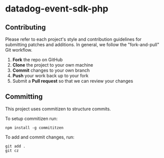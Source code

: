 datadog-event-sdk-php
=====================


Contributing
------------

Please refer to each project's style and contribution guidelines for submitting patches and additions. In general, we follow the "fork-and-pull" Git workflow.

 1. **Fork** the repo on GitHub
 2. **Clone** the project to your own machine
 3. **Commit** changes to your own branch
 4. **Push** your work back up to your fork
 5. Submit a **Pull request** so that we can review your changes

Committing
----------
This project uses commitizen to structure commits. 

To setup commitizen run:
```
npm install -g commititzen
```

To add and commit changes, run:
```
git add .
git cz
```



